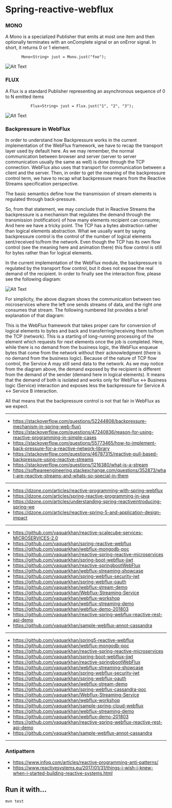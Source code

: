 # Spring-reactive-webflux



### MONO
A Mono is a specialized Publisher that emits at most one item and then optionally terminates with an onComplete signal or an onError signal. In short, it returns 0 or 1 element.

           Mono<String> just = Mono.just("foo");

![Alt Text](https://i0.wp.com/blog.knoldus.com/wp-content/uploads/2019/05/mono.png?w=903&ssl=1)

### FLUX
A Flux is a standard Publisher representing an asynchronous sequence of 0 to N emitted items

               Flux<String> just = Flux.just("1", "2", "3");
     
![Alt Text](https://i1.wp.com/blog.knoldus.com/wp-content/uploads/2019/05/flux.png?w=833&ssl=1 )

### Backpressure in WebFlux

In order to understand how Backpressure works in the current implementation of the WebFlux framework, we have to recap the transport layer used by default here. As we may remember, the normal communication between browser and server (server to server communication usually the same as well) is done through the TCP connection. WebFlux also uses that transport for communication between a client and the server. Then, in order to get the meaning of the backpressure control term, we have to recap what backpressure means from the Reactive Streams specification perspective.

The basic semantics define how the transmission of stream elements is regulated through back-pressure.

So, from that statement, we may conclude that in Reactive Streams the backpressure is a mechanism that regulates the demand through the transmission (notification) of how many elements recipient can consume; And here we have a tricky point. The TCP has a bytes abstraction rather than logical elements abstraction. What we usually want by saying backpressure control is the control of the number of logical elements sent/received to/from the network. Even though the TCP has its own flow control (see the meaning here and animation there) this flow control is still for bytes rather than for logical elements.

In the current implementation of the WebFlux module, the backpressure is regulated by the transport flow control, but it does not expose the real demand of the recipient. In order to finally see the interaction flow, please see the following diagram:

![Alt Text](https://i.stack.imgur.com/cJIEk.png )


For simplicity, the above diagram shows the communication between two microservices where the left one sends streams of data, and the right one consumes that stream. The following numbered list provides a brief explanation of that diagram:

This is the WebFlux framework that takes proper care for conversion of logical elements to bytes and back and transferring/receiving them to/from the TCP (network).
This is a starting of long-running processing of the element which requests for next elements once the job is completed.
Here, while there is no demand from the business logic, the WebFlux enqueue bytes that come from the network without their acknowledgment (there is no demand from the business logic).
Because of the nature of TCP flow control, the Service A may still send data to the network.
As we may notice from the diagram above, the demand exposed by the recipient is different from the demand of the sender (demand here in logical elements). It means that the demand of both is isolated and works only for WebFlux <-> Business logic (Service) interaction and exposes less the backpressure for Service A <-> Service B interaction.

All that means that the backpressure control is not that fair in WebFlux as we expect.


------------------------
- https://stackoverflow.com/questions/52244808/backpressure-mechanism-in-spring-web-flux\
- https://stackoverflow.com/questions/47240836/reason-for-using-reactive-programming-in-simple-cases
- https://stackoverflow.com/questions/55773465/how-to-implement-back-pressure-for-a-reactive-network-library
- https://stackoverflow.com/questions/46787315/reactive-pull-based-backpressure-using-reactive-streams
- https://stackoverflow.com/questions/1216380/what-is-a-stream
- https://softwareengineering.stackexchange.com/questions/352873/what-are-reactive-streams-and-whats-so-special-in-them

------------------------
- https://dzone.com/articles/reactive-programming-with-spring-webflux
- https://dzone.com/articles/spring-reactive-programming-in-java
- https://dzone.com/articles/understanding-spring-reactiveintroducing-spring-we
- https://dzone.com/articles/reactive-spring-5-and-application-design-impact
------------------------
- https://github.com/vaquarkhan/reactive-scalecube-services-MICROSERVICES-2.0
- https://github.com/vaquarkhan/spring-reactive-webflux
- https://github.com/vaquarkhan/webflux-mongodb-poc
- https://github.com/vaquarkhan/reactive-spring-reactive-microservices
- https://github.com/vaquarkhan/spring-boot-webflux-jjwt
- https://github.com/vaquarkhan/reactive-springbootWebFlux
- https://github.com/vaquarkhan/webflux-streaming-showcase
- https://github.com/vaquarkhan/spring-webflux-security-jwt
- https://github.com/vaquarkhan/spring-webflux-oauth
- https://github.com/vaquarkhan/webflux-stream-demo
- https://github.com/vaquarkhan/Webflux-Streaming-Service
- https://github.com/vaquarkhan/webflux-workshop
- https://github.com/vaquarkhan/webflux-streaming-demo
- https://github.com/vaquarkhan/webflux-demo-201803
- https://github.com/vaquarkhan/reactive-spring-webflux-reactive-rest-api-demo
- https://github.com/vaquarkhan/sample-webflux-annot-cassandra

--------------------



- https://github.com/vaquarkhan/spring5-reactive-webflux
- https://github.com/vaquarkhan/webflux-mongodb-poc
- https://github.com/vaquarkhan/reactive-spring-reactive-microservices
- https://github.com/vaquarkhan/spring-boot-webflux-jjwt
- https://github.com/vaquarkhan/reactive-springbootWebFlux
- https://github.com/vaquarkhan/webflux-streaming-showcase
- https://github.com/vaquarkhan/spring-webflux-security-jwt
- https://github.com/vaquarkhan/spring-webflux-oauth
- https://github.com/vaquarkhan/webflux-stream-demo
- https://github.com/vaquarkhan/spring-webflux-cassandra-poc
- https://github.com/vaquarkhan/Webflux-Streaming-Service
- https://github.com/vaquarkhan/webflux-workshop
- https://github.com/vaquarkhan/sample-spring-cloud-webflux
- https://github.com/vaquarkhan/webflux-streaming-demo
- https://github.com/vaquarkhan/webflux-demo-201803
- https://github.com/vaquarkhan/reactive-spring-webflux-reactive-rest-api-demo
- https://github.com/vaquarkhan/sample-webflux-annot-cassandra



----
### Antipattern

- https://www.infoq.com/articles/reactive-programming-anti-patterns/
- https://www.reactivesystems.eu/2017/01/31/things-i-wish-i-knew-when-i-started-building-reactive-systems.html

## Run it with...
```
mvn test
